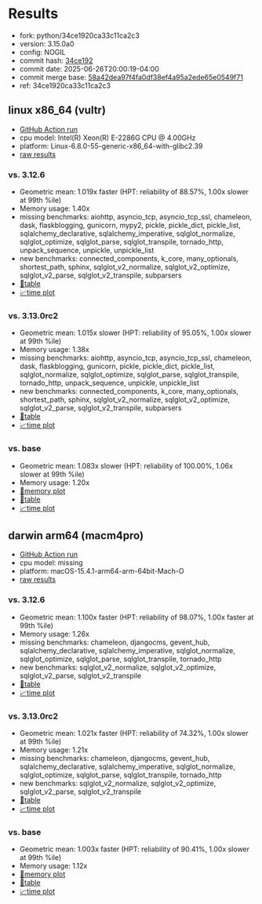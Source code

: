 # Results

- fork: python/34ce1920ca33c11ca2c3
- version: 3.15.0a0
- config: NOGIL
- commit hash: [34ce192](https://github.com/python/cpython/commit/34ce192)
- commit date: 2025-06-26T20:00:19-04:00
- commit merge base: [58a42dea97f4fa0df38ef4a95a2ede65e0549f71](https://github.com/python/cpython/commit/58a42dea97f4fa0df38ef4a95a2ede65e0549f71)
- ref: 34ce1920ca33c11ca2c3

## linux x86_64 (vultr)

- [GitHub Action run](https://github.com/facebookexperimental/free-threading-benchmarking/actions/runs/15915302740)
- cpu model: Intel(R) Xeon(R) E-2286G CPU @ 4.00GHz
- platform: Linux-6.8.0-55-generic-x86_64-with-glibc2.39
- [raw results](bm-20250626-vultr-x86_64-python-34ce1920ca33c11ca2c3-3.15.0a0-34ce192.json)

### vs. 3.12.6

- Geometric mean: 1.019x faster (HPT: reliability of 88.57%, 1.00x slower at 99th %ile)
- Memory usage: 1.40x
- missing benchmarks: aiohttp, asyncio_tcp, asyncio_tcp_ssl, chameleon, dask, flaskblogging, gunicorn, mypy2, pickle, pickle_dict, pickle_list, sqlalchemy_declarative, sqlalchemy_imperative, sqlglot_normalize, sqlglot_optimize, sqlglot_parse, sqlglot_transpile, tornado_http, unpack_sequence, unpickle, unpickle_list
- new benchmarks: connected_components, k_core, many_optionals, shortest_path, sphinx, sqlglot_v2_normalize, sqlglot_v2_optimize, sqlglot_v2_parse, sqlglot_v2_transpile, subparsers
- [📄table](bm-20250626-vultr-x86_64-python-34ce1920ca33c11ca2c3-3.15.0a0-34ce192-vs-3.12.6.md)
- [📈time plot](bm-20250626-vultr-x86_64-python-34ce1920ca33c11ca2c3-3.15.0a0-34ce192-vs-3.12.6.svg)

### vs. 3.13.0rc2

- Geometric mean: 1.015x slower (HPT: reliability of 95.05%, 1.00x slower at 99th %ile)
- Memory usage: 1.38x
- missing benchmarks: aiohttp, asyncio_tcp, asyncio_tcp_ssl, chameleon, dask, flaskblogging, gunicorn, pickle, pickle_dict, pickle_list, sqlglot_normalize, sqlglot_optimize, sqlglot_parse, sqlglot_transpile, tornado_http, unpack_sequence, unpickle, unpickle_list
- new benchmarks: connected_components, k_core, many_optionals, shortest_path, sphinx, sqlglot_v2_normalize, sqlglot_v2_optimize, sqlglot_v2_parse, sqlglot_v2_transpile, subparsers
- [📄table](bm-20250626-vultr-x86_64-python-34ce1920ca33c11ca2c3-3.15.0a0-34ce192-vs-3.13.0rc2.md)
- [📈time plot](bm-20250626-vultr-x86_64-python-34ce1920ca33c11ca2c3-3.15.0a0-34ce192-vs-3.13.0rc2.svg)

### vs. base

- Geometric mean: 1.083x slower (HPT: reliability of 100.00%, 1.06x slower at 99th %ile)
- Memory usage: 1.20x
- [🧠memory plot](bm-20250626-vultr-x86_64-python-34ce1920ca33c11ca2c3-3.15.0a0-34ce192-vs-base-mem.svg)
- [📄table](bm-20250626-vultr-x86_64-python-34ce1920ca33c11ca2c3-3.15.0a0-34ce192-vs-base.md)
- [📈time plot](bm-20250626-vultr-x86_64-python-34ce1920ca33c11ca2c3-3.15.0a0-34ce192-vs-base.svg)

## darwin arm64 (macm4pro)

- [GitHub Action run](https://github.com/facebookexperimental/free-threading-benchmarking/actions/runs/15915302740)
- cpu model: missing
- platform: macOS-15.4.1-arm64-arm-64bit-Mach-O
- [raw results](bm-20250626-macm4pro-arm64-python-34ce1920ca33c11ca2c3-3.15.0a0-34ce192.json)

### vs. 3.12.6

- Geometric mean: 1.100x faster (HPT: reliability of 98.07%, 1.00x faster at 99th %ile)
- Memory usage: 1.26x
- missing benchmarks: chameleon, djangocms, gevent_hub, sqlalchemy_declarative, sqlalchemy_imperative, sqlglot_normalize, sqlglot_optimize, sqlglot_parse, sqlglot_transpile, tornado_http
- new benchmarks: sqlglot_v2_normalize, sqlglot_v2_optimize, sqlglot_v2_parse, sqlglot_v2_transpile
- [📄table](bm-20250626-macm4pro-arm64-python-34ce1920ca33c11ca2c3-3.15.0a0-34ce192-vs-3.12.6.md)
- [📈time plot](bm-20250626-macm4pro-arm64-python-34ce1920ca33c11ca2c3-3.15.0a0-34ce192-vs-3.12.6.svg)

### vs. 3.13.0rc2

- Geometric mean: 1.021x faster (HPT: reliability of 74.32%, 1.00x slower at 99th %ile)
- Memory usage: 1.21x
- missing benchmarks: chameleon, djangocms, gevent_hub, sqlalchemy_declarative, sqlalchemy_imperative, sqlglot_normalize, sqlglot_optimize, sqlglot_parse, sqlglot_transpile, tornado_http
- new benchmarks: sqlglot_v2_normalize, sqlglot_v2_optimize, sqlglot_v2_parse, sqlglot_v2_transpile
- [📄table](bm-20250626-macm4pro-arm64-python-34ce1920ca33c11ca2c3-3.15.0a0-34ce192-vs-3.13.0rc2.md)
- [📈time plot](bm-20250626-macm4pro-arm64-python-34ce1920ca33c11ca2c3-3.15.0a0-34ce192-vs-3.13.0rc2.svg)

### vs. base

- Geometric mean: 1.003x faster (HPT: reliability of 90.41%, 1.00x slower at 99th %ile)
- Memory usage: 1.12x
- [🧠memory plot](bm-20250626-macm4pro-arm64-python-34ce1920ca33c11ca2c3-3.15.0a0-34ce192-vs-base-mem.svg)
- [📄table](bm-20250626-macm4pro-arm64-python-34ce1920ca33c11ca2c3-3.15.0a0-34ce192-vs-base.md)
- [📈time plot](bm-20250626-macm4pro-arm64-python-34ce1920ca33c11ca2c3-3.15.0a0-34ce192-vs-base.svg)

